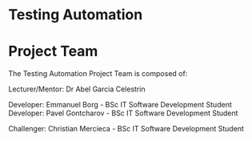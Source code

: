 # Testing Automation

# Project Team

The Testing Automation Project Team is composed of:

Lecturer/Mentor: Dr Abel Garcia Celestrin

Developer: Emmanuel Borg - BSc IT Software Development Student
Developer: Pavel Gontcharov - BSc IT Software Development Student

Challenger: Christian Mercieca - BSc IT Software Development Student

